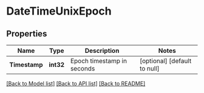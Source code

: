 # DateTimeUnixEpoch

## Properties
Name | Type | Description | Notes
------------ | ------------- | ------------- | -------------
**Timestamp** | **int32** | Epoch timestamp in seconds | [optional] [default to null]

[[Back to Model list]](../README.md#documentation-for-models) [[Back to API list]](../README.md#documentation-for-api-endpoints) [[Back to README]](../README.md)

